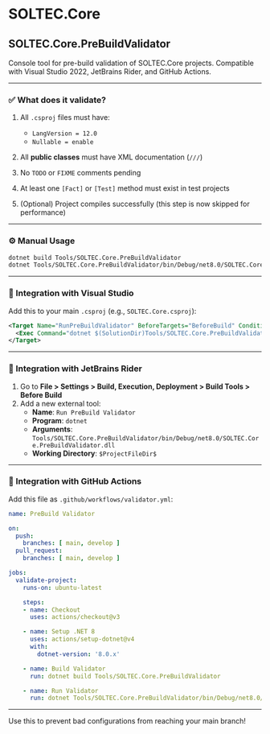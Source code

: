# SOLTEC.Core

## SOLTEC.Core.PreBuildValidator

Console tool for pre-build validation of SOLTEC.Core projects. Compatible with Visual Studio 2022, JetBrains Rider, and GitHub Actions.

---

### ✅ What does it validate?

1. All `.csproj` files must have:
   - `LangVersion = 12.0`
   - `Nullable = enable`

2. All **public classes** must have XML documentation (`///`)
3. No `TODO` or `FIXME` comments pending
4. At least one `[Fact]` or `[Test]` method must exist in test projects
5. (Optional) Project compiles successfully (this step is now skipped for performance)

---

### ⚙️ Manual Usage

```bash
dotnet build Tools/SOLTEC.Core.PreBuildValidator
dotnet Tools/SOLTEC.Core.PreBuildValidator/bin/Debug/net8.0/SOLTEC.Core.PreBuildValidator.dll
```

---

### 🧪 Integration with Visual Studio

Add this to your main `.csproj` (e.g., `SOLTEC.Core.csproj`):

```xml
<Target Name="RunPreBuildValidator" BeforeTargets="BeforeBuild" Condition=" '$(GITHUB_ACTIONS)' != 'true' ">
  <Exec Command="dotnet $(SolutionDir)Tools/SOLTEC.Core.PreBuildValidator/bin/Debug/net8.0/SOLTEC.Core.PreBuildValidator.dll" />
</Target>
```

---

### 🧩 Integration with JetBrains Rider

1. Go to **File > Settings > Build, Execution, Deployment > Build Tools > Before Build**
2. Add a new external tool:
   - **Name**: `Run PreBuild Validator`
   - **Program**: `dotnet`
   - **Arguments**: `Tools/SOLTEC.Core.PreBuildValidator/bin/Debug/net8.0/SOLTEC.Core.PreBuildValidator.dll`
   - **Working Directory**: `$ProjectFileDir$`

---

### 🚀 Integration with GitHub Actions

Add this file as `.github/workflows/validator.yml`:

```yaml
name: PreBuild Validator

on:
  push:
    branches: [ main, develop ]
  pull_request:
    branches: [ main, develop ]

jobs:
  validate-project:
    runs-on: ubuntu-latest

    steps:
    - name: Checkout
      uses: actions/checkout@v3

    - name: Setup .NET 8
      uses: actions/setup-dotnet@v4
      with:
        dotnet-version: '8.0.x'

    - name: Build Validator
      run: dotnet build Tools/SOLTEC.Core.PreBuildValidator

    - name: Run Validator
      run: dotnet Tools/SOLTEC.Core.PreBuildValidator/bin/Debug/net8.0/SOLTEC.Core.PreBuildValidator.dll
```

---

Use this to prevent bad configurations from reaching your main branch!